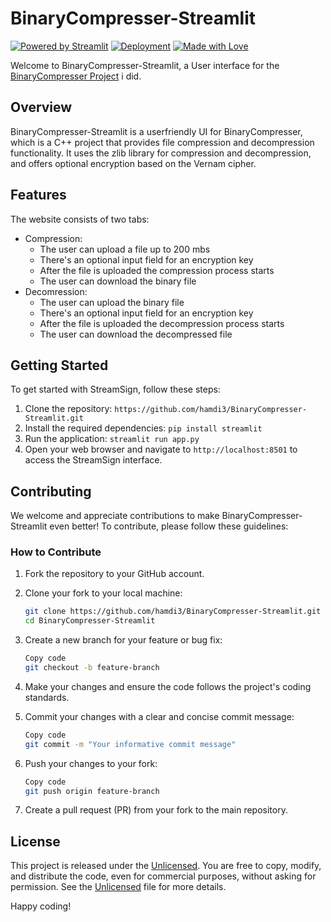 # BinaryCompresser-Streamlit
[![Powered by Streamlit](https://img.shields.io/badge/Powered%20by-Streamlit-ff69b4)](https://www.streamlit.io/)
[![Deployment](https://img.shields.io/badge/Deployment-Streamlit-blueviolet)](https://streamsign.streamlit.app/)
[![Made with Love](https://img.shields.io/badge/Made%20with-%E2%9D%A4-red)](https://your-url)

Welcome to BinaryCompresser-Streamlit, a User interface for the [BinaryCompresser Project](https://github.com/hamdi3/BinaryCompresser) i did.

## Overview

BinaryCompresser-Streamlit is a userfriendly UI for BinaryCompresser, which is a C++ project that provides file compression and decompression functionality. It uses the zlib library for compression and decompression, and offers optional encryption based on the Vernam cipher.

## Features
The website consists of two tabs:
- Compression:
  - The user can upload a file up to 200 mbs
  - There's an optional input field for an encryption key
  - After the file is uploaded the compression process starts
  - The user can download the binary file
- Decomression:
  - The user can upload the binary file
  - There's an optional input field for an encryption key
  - After the file is uploaded the decompression process starts
  - The user can download the decompressed file

## Getting Started
To get started with StreamSign, follow these steps:
1. Clone the repository: `https://github.com/hamdi3/BinaryCompresser-Streamlit.git`
2. Install the required dependencies: `pip install streamlit`
3. Run the application: `streamlit run app.py`
4. Open your web browser and navigate to `http://localhost:8501` to access the StreamSign interface.

## Contributing

We welcome and appreciate contributions to make BinaryCompresser-Streamlit even better! To contribute, please follow these guidelines:

### How to Contribute

1. Fork the repository to your GitHub account.

2. Clone your fork to your local machine:

   ```bash
   git clone https://github.com/hamdi3/BinaryCompresser-Streamlit.git
   cd BinaryCompresser-Streamlit
   ```

3. Create a new branch for your feature or bug fix:

    ```bash
    Copy code
    git checkout -b feature-branch
    ```

4. Make your changes and ensure the code follows the project's coding standards.

5. Commit your changes with a clear and concise commit message:

    ```bash
    Copy code
    git commit -m "Your informative commit message"
    ```

6. Push your changes to your fork:

    ```bash
    Copy code
    git push origin feature-branch
    ```

7. Create a pull request (PR) from your fork to the main repository.

## License

This project is released under the [Unlicensed](LICENSE). You are free to copy, modify, and distribute the code, even for commercial purposes, without asking for permission. See the [Unlicensed](LICENSE) file for more details.


Happy coding!
